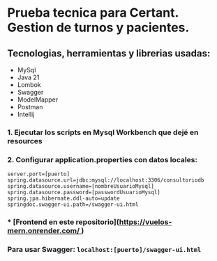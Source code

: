 # Prueba tecnica para Certant. Gestion de turnos y pacientes.

## Tecnologias, herramientas y librerias usadas:
* MySql
* Java 21
* Lombok
* Swagger
* ModelMapper
* Postman
* Intellij

###  1. Ejecutar los scripts en Mysql Workbench que dejé en resources 

###  2. Configurar application.properties con datos locales:

```
server.port=[puerto]
spring.datasource.url=jdbc:mysql://localhost:3306/consultoriodb
spring.datasource.username=[nombreUsuarioMysql]
spring.datasource.password=[passwordUsuarioMysql]
spring.jpa.hibernate.ddl-auto=update
springdoc.swagger-ui.path=/swagger-ui.html
```
###  * [Frontend en este repositorio]([https://vuelos-mern.onrender.com/ ](https://github.com/Juanzor/Certant-Consultorio-Client))

###  Para usar Swagger: `localhost:[puerto]/swagger-ui.html`

                              
	
